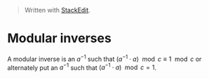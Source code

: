 > Written with [StackEdit](https://stackedit.io/).

# Modular inverses

A modular inverse is an $a^{-1}$ such that $(a^{-1} \cdot a) \mod c \equiv 1 \mod c$ or alternately put an $a^{-1}$ such that $(a^{-1} \cdot a) \mod c = 1$.
